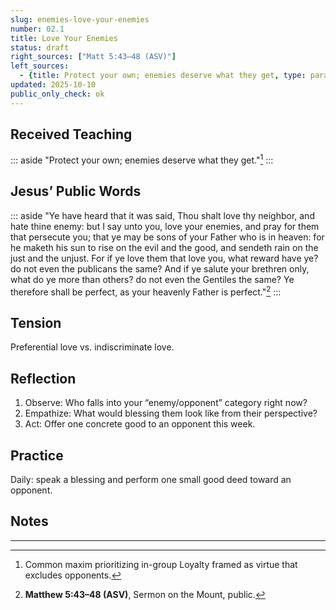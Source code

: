 ```yaml
---
slug: enemies-love-your-enemies
number: 02.1
title: Love Your Enemies
status: draft
right_sources: ["Matt 5:43–48 (ASV)"]
left_sources:
  - {title: Protect your own; enemies deserve what they get, type: paraphrase, permission: none}
updated: 2025-10-10
public_only_check: ok
---
```


## Received Teaching
::: aside
"Protect your own; enemies deserve what they get."[^6]
:::

## Jesus’ Public Words
::: aside
"Ye have heard that it was said, Thou shalt love thy neighbor, and hate thine enemy: but I say unto you, love your enemies, and pray for them that persecute you; that ye may be sons of your Father who is in heaven: for he maketh his sun to rise on the evil and the good, and sendeth rain on the just and the unjust. For if ye love them that love you, what reward have ye? do not even the publicans the same? And if ye salute your brethren only, what do ye more than others? do not even the Gentiles the same? Ye therefore shall be perfect, as your heavenly Father is perfect."[^7]
:::

## Tension
Preferential love vs. indiscriminate love.

## Reflection
1. Observe: Who falls into your “enemy/opponent” category right now?
2. Empathize: What would blessing them look like from their perspective?
3. Act: Offer one concrete good to an opponent this week.

## Practice
Daily: speak a blessing and perform one small good deed toward an opponent.

## Notes

---

[^6]:Common maxim prioritizing in-group Loyalty framed as virtue that excludes opponents.
[^7]:**Matthew 5:43–48 (ASV)**, Sermon on the Mount, public.
